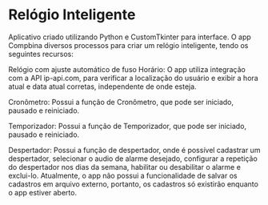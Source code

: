 Relógio Inteligente
==================

Aplicativo criado utilizando Python e CustomTkinter para interface.
O app Compbina diversos processos para criar um relógio inteligente, tendo os seguintes recursos:

Relógio com ajuste automático de fuso Horário:
O app utiliza integração com a API ip-api.com, para verificar a localização do usuário e exibir a hora atual e data atual corretas, independente de onde esteja.

Cronômetro:
Possui a função de Cronômetro, que pode ser iniciado, pausado e reiniciado.

Temporizador:
Possui a função de Temporizador, que pode ser iniciado, pausado e reiniciado.

Despertador:
Possui a função de despertador, onde é possível cadastrar um despertador, selecionar o audio de alarme desejado, configurar a repetição do despertador nos dias da semana, habilitar ou desabilitar o alarme e exclui-lo.
Atualmente, o app não possui a funcionalidade de salvar os cadastros em arquivo externo, portanto, os cadastros só existirão enquanto o app estiver aberto.



